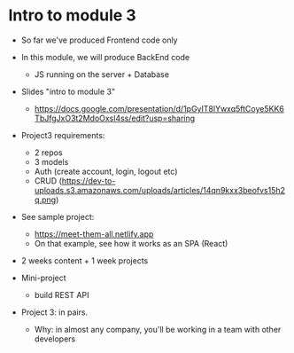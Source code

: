 
# Intro to module 3


- So far we've produced Frontend code only
- In this module, we will produce BackEnd code
  - JS running on the server + Database


- Slides "intro to module 3"
  - https://docs.google.com/presentation/d/1pGyIT8lYwxq5ftCoye5KK6TbJfgJxO3t2MdoOxsl4ss/edit?usp=sharing


- Project3 requirements:
  - 2 repos
  - 3 models
  - Auth (create account, login, logout etc)
  - CRUD (https://dev-to-uploads.s3.amazonaws.com/uploads/articles/14qn9kxx3beofvs15h2q.png)


- See sample project:
  - https://meet-them-all.netlify.app
  - On that example, see how it works as an SPA (React)



- 2 weeks content + 1 week projects



- Mini-project
  - build REST API


- Project 3: in pairs.
  - Why: in almost any company, you'll be working in a team with other developers

    <!--
    
    Note: 
    - if a student is falling behind in labs or requirements to graduate, we may ask them to do project 3 individual.
      - reason: learn fundamentals + proove that you have a minimum level to graduate.
    - when this is the case, we contact them before we start project 3 (we still have quite a few labs).

    -->


    <!-- @todo: include the notes above in the slides (labs, project etc) -->



